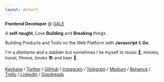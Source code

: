 ```yaml
---
layout: default
---
```


<b>Frontend Developer</b> @ [GALE](https://gale.agency/)

A <b>self-taught</b>, Love <b>Building</b> and <b>Breaking</b> things.

Building Products and Tools on the Web Platform with <b>Javascript</b> & <b>Go</b>.

I'm a dilettante and a dabbler but sometimes I tie myself to music 🎤, movies, travel, fitness, books 📚 and beer 🍺.

[Keybase](https://keybase.io/pratheekhegde) / [Twitter](https://twitter.com/pratheekhegde) / [GitHub](https://github.com/pratheekhegde) / [Instagram](https://www.instagram.com/pratheek_hegde/) / [Telegram](https://telegram.me/pratheekhegde) / [Medium](https://medium.com/@pratheekhegde) / [Behance](https://www.behance.net/pratheekhegde) / [Trello](https://trello.com/b/TxfqA1dI/my-bucket-list) / [LinkedIn](https://www.linkedin.com/in/pratheekhegde) / [Goodreads](https://www.goodreads.com/pratheekhegde)
